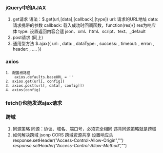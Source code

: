 ### jQuery中的AJAX
1. get请求
    语法：$.get(url,[data],[callback],[type])
        url: 请求的URL地址
        data: 请求携带的参数
        callback: 载入成功时回调函数，function(res){} res为响应体
        type: 设置返回内容合适 json、xml、html、script、text、_default
2. post请求
    (同上)
3. 通用型方法
    $.ajax({
        url:  ,
        data:  ,
        dataType:  ,
        success:   ,
        timeout:   ,
        error:   ,
        header:  ,
        ....
    })

### axios
    1. 配置根路径
        axios.defaults.baseURL = ''
    2. axios.get(url[, config])
    3. axios.post(url[, data[, config]])
    4. axios(config)

### fetch()也能发送ajax请求

### 跨域
1. 同源策略
    同源：协议、域名、端口号，必须完全相同
    违背同源策略就是跨域
2. 如何解决跨域
    jsonp
    CORS  跨域资源共享
        设置响应头 response.setHeader("Access-Control-Allow-Origin","*")
                  response.setHeader("Access-Control-Allow-Method","*")